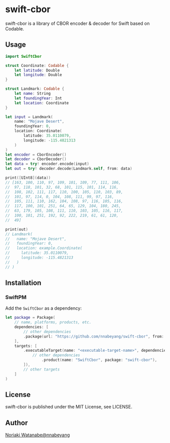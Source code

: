 # swift-cbor

swift-cbor is a library of CBOR encoder & decoder for Swift based on Codable.

## Usage

```swift
import SwiftCbor

struct Coordinate: Codable {
    let latitude: Double
    let longitude: Double
}

struct Landmark: Codable {
    let name: String
    let foundingYear: Int
    let location: Coordinate
}

let input = Landmark(
    name: "Mojave Desert",
    foundingYear: 0,
    location: Coordinate(
        latitude: 35.0110079,
        longitude: -115.4821313
    )
)
let encoder = CborEncoder()
let decoder = CborDecoder()
let data = try! encoder.encode(input)
let out = try! decoder.decode(Landmark.self, from: data)

print([UInt8](data))
// [163, 100, 110, 97, 109, 101, 109, 77, 111, 106,
//  97, 118, 101, 32, 68, 101, 115, 101, 114, 116,
//  108, 102, 111, 117, 110, 100, 105, 110, 103, 89,
//  101, 97, 114, 0, 104, 108, 111, 99, 97, 116,
//  105, 111, 110, 162, 104, 108, 97, 116, 105, 116,
//  117, 100, 101, 251, 64, 65, 129, 104, 180, 245,
//  63, 179, 105, 108, 111, 110, 103, 105, 116, 117,
//  100, 101, 251, 192, 92, 222, 219, 61, 61, 120,
//  49]

print(out)
// Landmark(
//   name: "Mojave Desert",
//   foundingYear: 0,
//   location: example.Coordinate(
//     latitude: 35.0110079,
//     longitude: -115.4821313
//   )
// )
```

## Installation

### SwiftPM

Add the `SwiftCbor` as a dependency:

```swift
let package = Package(
    // name, platforms, products, etc.
    dependencies: [
        // other dependencies
        .package(url: "https://github.com/nnabeyang/swift-cbor", from: "0.0.2"),
    ],
    targets: [
        .executableTarget(name: "<executable-target-name>", dependencies: [
            // other dependencies
                .product(name: "SwiftCbor", package: "swift-cbor"),
        ]),
        // other targets
    ]
)
```

## License

swift-cbor is published under the MIT License, see LICENSE.

## Author
[Noriaki Watanabe@nnabeyang](https://bsky.app/profile/did:plc:bnh3bvyqr3vzxyvjdnrrusbr)
